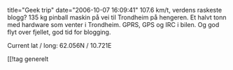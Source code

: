 title="Geek trip"
date="2006-10-07 16:09:41"
107.6 km/t, verdens raskeste blogg? 135 kg pinball maskin på vei til Trondheim på hengeren. Et halvt tonn med hardware som venter i Trondheim. GPRS, GPS og IRC i bilen. Og god flyt over fjellet, god tid for blogging.

Current lat / long: 62.056N / 10.721E

[[!tag  generelt
